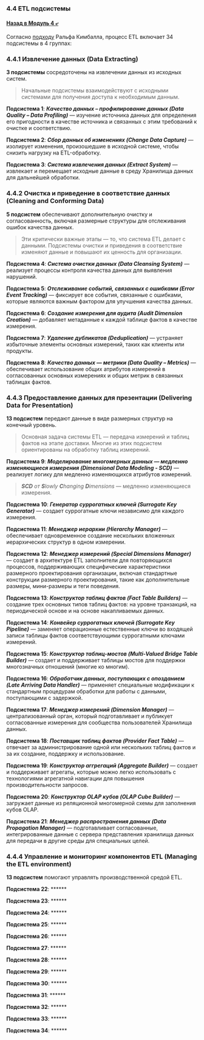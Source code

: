 ### 4.4 ETL подсистемы

#### [Назад в Модуль 4 ⤶](/DE-101/Module4/readme.md)

Согласно [подходу](https://www.kimballgroup.com/data-warehouse-business-intelligence-resources/kimball-techniques/etl-architecture-34-subsystems/) 
Ральфа Кимбалла, процесс ETL включает 34 подсистемы в 4 группах:

### 4.4.1 Извлечение данных (Data Extracting)
**3 подсистемы** сосредоточены на извлечении данных из исходных систем.

> Начальные подсистемы взаимодействуют с исходными системами для получения доступа к необходимым данным.

**Подсистема 1**: ***Качество данных – профилирование данных (Data Quality – Data Profiling)*** — изучение источника 
данных для определения его пригодности в качестве источника и связанных с этим требований к очистке и соответствию.

**Подсистема 2**: ***Сбор данных об изменениях (Change Data Capture)*** — изолирует изменения, произошедшие в исходной 
системе, чтобы снизить нагрузку на ETL-обработку.

**Подсистема 3**: ***Система извлечения данных (Extract System)*** — извлекает и перемещает исходные данные в среду 
Хранилища данных для дальнейшей обработки.

### 4.4.2 Очистка и приведение в соответствие данных (Cleaning and Conforming Data)
**5 подсистем** обеспечивают дополнительную очистку и согласованность, включая размерные структуры для отслеживания 
ошибок качества данных.

> Эти критически важные этапы — то, что система ETL делает с данными.
> Подсистемы очистки и приведения в соответствие изменяют данные и повышают их ценность для организации.

**Подсистема 4**: ***Система очистки данных (Data Cleansing System)*** — реализует процессы контроля качества данных 
для выявления нарушений.

**Подсистема 5**: ***Отслеживание событий, связанных с ошибками (Error Event Tracking)*** — фиксирует все события, 
связанные с ошибками, которые являются важным фактором для улучшения качества данных.

**Подсистема 6**: ***Создание измерения для аудита (Audit Dimension Creation)*** — добавляет метаданные к каждой 
таблице фактов в качестве измерения.

**Подсистема 7**: ***Удаление дубликатов (Deduplication)*** — устраняет избыточные элементы основных измерений, 
таких как клиенты или продукты.

**Подсистема 8**: ***Качество данных — метрики (Data Quality – Metrics)*** — обеспечивает использование общих атрибутов 
измерений в согласованных основных измерениях и общих метрик в связанных таблицах фактов.

### 4.4.3 Предоставление данных для презентации (Delivering Data for Presentation)
**13 подсистем** передают данные в виде размерных структур на конечный уровень.

> Основная задача системы ETL — передача измерений и таблиц фактов на этапе доставки.
> Многие из этих подсистем ориентированы на обработку таблиц измерений.

**Подсистема 9**: ***Моделирование многомерных данных — медленно изменяющиеся измерения 
(Dimensional Data Modeling - SCD)*** — реализует логику для медленно изменяющихся атрибутов 
измерений.

> _**SCD** от **S**lowly **C**hanging **D**imensions_ — медленно изменяющиеся измерения.

**Подсистема 10**: ***Генератор суррогатных ключей (Surrogate Key Generator)*** — создает суррогатные ключи независимо 
для каждого измерения.

**Подсистема 11**: ***Менеджер иерархии (Hierarchy Manager)*** — обеспечивает одновременное создание нескольких 
вложенных иерархических структур в одном измерении.

**Подсистема 12**: ***Менеджер измерений (Special Dimensions Manager)*** — создает в архитектуре ETL заполнители для 
повторяющихся процессов, поддерживающих специфические характеристики размерного проектирования организации, включая 
стандартные конструкции размерного проектирования, такие как дополнительные размеры, мини-размеры и теги поведения.

**Подсистема 13**: ***Конструктор таблиц фактов (Fact Table Builders)*** — создание трех основных типов таблиц фактов: 
на уровне транзакций, на периодической основе и на основе накапливаемых данных.

**Подсистема 14**: ***Конвейер суррогатных ключей (Surrogate Key Pipeline)*** — заменяет операционные естественные ключи 
во входящей записи таблицы фактов соответствующими суррогатными ключами измерений.

**Подсистема 15**: ***Конструктор таблиц-мостов (Multi-Valued Bridge Table Builder)*** — создает и поддерживает таблицы 
мостов для поддержки многозначных отношений (многие ко многим).

**Подсистема 16**: ***Обработчик данных, поступающих с опозданием (Late Arriving Data Handler)*** — применяет 
специальные модификации к стандартным процедурам обработки для работы с данными, поступающими с задержкой.

**Подсистема 17**: ***Менеджер измерений (Dimension Manager)*** — централизованный орган, который подготавливает и 
публикует согласованные измерения для сообщества пользователей Хранилища данных.

**Подсистема 18**: ***Поставщик таблиц фактов (Provider Fact Table)*** — отвечает за администрирование одной или 
нескольких таблиц фактов и за их создание, поддержку и использование.

**Подсистема 19**: ***Конструктор аггрегаций (Aggregate Builder)*** — создает и поддерживает агрегаты, которые можно 
легко использовать с технологиями агрегатной навигации для повышения производительности запросов.

**Подсистема 20**: ***Конструктор OLAP кубов (OLAP Cube Builder)*** — загружает данные из реляционной многомерной схемы 
для заполнения кубов OLAP.

**Подсистема 21**: ***Менеджер распространения данных (Data Propagation Manager)*** — подготавливает согласованные, 
интегрированные данные с сервера представления хранилища данных для передачи в другие среды для специальных целей.

### 4.4.4 Управление и мониторинг компонентов ETL (Managing the ETL environment)    
**13 подсистем** помогают управлять производственной средой ETL.

> 

**Подсистема 22**: ******

**Подсистема 23**: ******

**Подсистема 24**: ******

**Подсистема 25**: ******

**Подсистема 26**: ******

**Подсистема 27**: ******

**Подсистема 28**: ******

**Подсистема 29**: ******

**Подсистема 30**: ******

**Подсистема 31**: ******

**Подсистема 32**: ******

**Подсистема 33**: ******

**Подсистема 34**: ******
